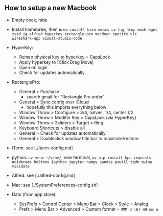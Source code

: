 ## How to setup a new Macbook

- Empty dock, hide

- Install homebrew, then `brew install bash emacs uv tig htop mosh wget zstd jq alfred hyperkey rectangle-pro macdown spotify vlc wireshark-app visual-studio-code`

- HyperKey:
  - Remap physical key to hyperkey = CapsLock
  - Apply hyperkey to [Click Drag Move]
  - Open on login
  - Check for updates automatically

- RectanglePro:
  - General > Purchase
    - search gmail for "Rectangle Pro order"
  - General > Sync config over iCloud
    - hopefully this imports everything below
  - Window Throw > Configure > 3/4, halves, 1/4, center 1/2
  - Window Throw > Modifer Key = CapsLock (via HyperKey)
  - Window Throw > 3sliders > Target = Ring
  - Keyboard Shortcuts > disable all
  - General > Check for updates automatically
  - General > Doubleclick window title bar to maximize/restore

- iTerm: see [./iterm-config.md]

- python: `uv venv ~/venv/`, new terminal, `uv pip install kpa requests unidecode boltons ipython jupyter numpy pandas psutil tqdm twine visidata`

- Alfred: see [./alfred-config.md]

- Mac: see [./SystemPreferences-config.sh]

- Dato (from app store):
  - SysPrefs > Control Center > Menu Bar > Clock > Style = Analog
  - Prefs > Menu Bar > Advanced > Custom format = `MMM d (E) HH:mm a`
